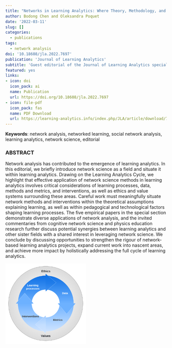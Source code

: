 ```yaml
---
title: "Networks in Learning Analytics: Where Theory, Methodology, and Practice Intersect"
author: Bodong Chen and Oleksandra Poquet
date: '2022-03-11'
slug: []
categories:
  - publications
tags:
  - network analysis
doi: '10.18608/jla.2022.7697'
publication: 'Journal of Learning Analytics'
subtitle: 'Guest editorial of the Journal of Learning Analytics special section on Networks in Learning Analytics'
featured: yes
links:
- icon: doi
  icon_pack: ai
  name: Publication
  url: https://doi.org/10.18608/jla.2022.7697
- icon: file-pdf
  icon_pack: fas
  name: PDF Download
  url: https://learning-analytics.info/index.php/JLA/article/download/7697/7611/36625
---
```


<style type="text/css">
.page-main img {
  box-shadow: 0px 0px 2px 2px rgba( 0, 0, 0, 0.2 );
  #/* ease | ease-in | ease-out | linear */
  transition: transform ease-in-out 1s;
}

.page-main img:hover {
  transform: scale(1.5);
}
</style>

**Keywords**: network analysis, networked learning, social network analysis, learning analytics, network science, editorial

### ABSTRACT

Network analysis has contributed to the emergence of learning analytics. In this editorial, we briefly introduce network science as a field and situate it within learning analytics. Drawing on the Learning Analytics Cycle, we highlight that effective application of network science methods in learning analytics involves critical considerations of learning processes, data, methods and metrics, and interventions, as well as ethics and value systems surrounding these areas. Careful work must meaningfully situate network methods and interventions within the theoretical assumptions explaining learning, as well as within pedagogical and technological factors shaping learning processes. The five empirical papers in the special section demonstrate diverse applications of network analysis, and the invited commentaries from cognitive network science and physics education research further discuss potential synergies between learning analytics and other sister fields with a shared interest in leveraging network science. We conclude by discussing opportunities to strengthen the rigour of network-based learning analytics projects, expand current work into nascent areas, and achieve more impact by holistically addressing the full cycle of learning analytics.

<img src="featured.png" title="The adapted Learning Analytics Cycle." width="50%" />

